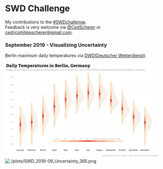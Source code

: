 # SWD Challenge
My contributions to the [#SWDchallenge](http://www.storytellingwithdata.com/swdchallenge).  
Feedback is very welcome via [@CedScherer](https://twitter.com/cedscherer) or [cedricphilippscherer@gmail.com](mailto:cedricphilippscherer@gmail.com).

### September 2019 - Visualizing Uncertainty
Berlin maximum daily temperatures via [DWD(Deutscher Wetterdienst)](https://www.dwd.de/DE/leistungen/klimadatendeutschland/klarchivtagmonat.html)<br><br>
![./plots/SWD_2019-09_Uncertainty.png](https://github.com/Z3tt/SWDchallenge/blob/master/plots/SWD_2019-09_Uncertainty.png)
![./plots/SWD_2019-09_Uncertainty_365.png](https://github.com/Z3tt/SWDchallenge/blob/master/plots/SWD_2019-09_Uncertainty_365.png)
